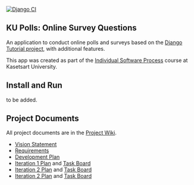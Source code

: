 [![Django CI](https://github.com/ReggieReo/ku-polls/actions/workflows/django.yml/badge.svg)](https://github.com/ReggieReo/ku-polls/actions/workflows/django.yml)
## KU Polls: Online Survey Questions 

An application to conduct online polls and surveys based
on the [Django Tutorial project][django-tutorial], with
additional features.

This app was created as part of the [Individual Software Process](
https://cpske.github.io/ISP) course at Kasetsart University.

## Install and Run

to be added.

## Project Documents

All project documents are in the [Project Wiki](../../wiki/Home).

- [Vision Statement](../../wiki/Vision%20Statement)
- [Requirements](../../wiki/Requirements)
- [Development Plan](../../wiki/Development%20Plan)
- [Iteration 1 Plan](../../wiki/Iteration%201%20Plan) and [Task Board](https://github.com/users/ReggieReo/projects/1/views/2)
- [Iteration 2 Plan](../../wiki/Iteration%202%20Plan) and [Task Board](https://github.com/users/ReggieReo/projects/1/views/3)
- [Iteration 2 Plan](../../wiki/Iteration%203%20Plan) and [Task Board](https://github.com/users/ReggieReo/projects/1/views/4)

[django-tutorial]: (https://developer.mozilla.org/en-US/docs/Learn/Server-side/Django/Tutorial_local_library_website)
